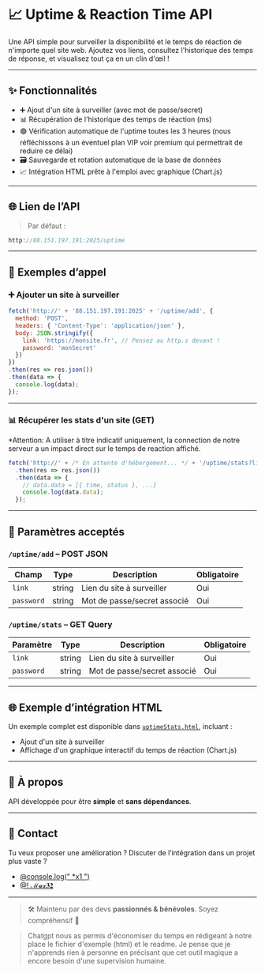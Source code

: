 # 📈 Uptime & Reaction Time API

Une API simple pour surveiller la disponibilité et le temps de réaction de n'importe quel site web.
Ajoutez vos liens, consultez l'historique des temps de réponse, et visualisez tout ça en un clin d'œil !

---

## ✨ Fonctionnalités

* ➕ Ajout d'un site à surveiller (avec mot de passe/secret)
* 📊 Récupération de l'historique des temps de réaction (ms)
* 🟢 Vérification automatique de l'uptime toutes les 3 heures (nous réfléchissons à un éventuel plan VIP voir premium qui permettrait de reduire ce délai)
* 🗃️ Sauvegarde et rotation automatique de la base de données
* 📈 Intégration HTML prête à l'emploi avec graphique (Chart.js)

---

## 🌐 Lien de l’API

> Par défaut : 
```js
http://88.151.197.191:2025/uptime
```

---

## 🚀 Exemples d’appel

### ➕ Ajouter un site à surveiller

```js
fetch('http://' + '88.151.197.191:2025' + '/uptime/add', {
  method: 'POST',
  headers: { 'Content-Type': 'application/json' },
  body: JSON.stringify({
    link: 'https://monsite.fr', // Pensez au http.s devant !
    password: 'monSecret'
  })
})
.then(res => res.json())
.then(data => {
  console.log(data);
});
```

---

### 📊 Récupérer les stats d'un site (GET)
*Attention: A utiliser à titre indicatif uniquement, la connection de notre serveur a un impact direct sur le temps de reaction affiché.
```js
fetch('http://' + /* En attente d'hébergement... */ + '/uptime/stats?link=https://monsite.fr&password=monSecret')
  .then(res => res.json())
  .then(data => {
    // data.data = [{ time, status }, ...]
    console.log(data.data);
  });
```

---

## 🔧 Paramètres acceptés

### `/uptime/add` – POST JSON

| Champ      | Type   | Description                        | Obligatoire |
| ---------- | ------ | ---------------------------------- | ----------- |
| `link`     | string | Lien du site à surveiller          | Oui         |
| `password` | string | Mot de passe/secret associé        | Oui         |

### `/uptime/stats` – GET Query

| Paramètre  | Type   | Description                        | Obligatoire |
| ---------- | ------ | ---------------------------------- | ----------- |
| `link`  | string | Lien du site à surveiller          | Oui         |
| `password` | string | Mot de passe/secret associé        | Oui         |

---

## 🌐 Exemple d’intégration HTML

Un exemple complet est disponible dans [`uptimeStats.html`](./uptimeStats.html), incluant :

* Ajout d'un site à surveiller
* Affichage d'un graphique interactif du temps de réaction (Chart.js)

---

## 🧠 À propos

API développée pour être **simple** et **sans dépendances**.

---

## 💬 Contact

Tu veux proposer une amélioration ? Discuter de l’intégration dans un projet plus vaste ?

* [@console.log(" *x1 ")](https://discord.com/users/1066067393123733595)
* [@! ℳ𝓪𝔁𝟑𝟐](https://discord.com/users/1163887501895815168)

---

> 🛠️ Maintenu par des devs **passionnés & bénévoles**. Soyez compréhensif 🙏

> Chatgpt nous as permis d'économiser du temps en rédigeant à notre place le fichier d'exemple (html) et le readme. Je pense que je n'apprends rien à personne en précisant que cet outil magique a encore besoin d'une supervision humaine.

